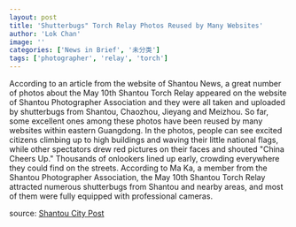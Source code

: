 ```yaml
---
layout: post
title: 'Shutterbugs" Torch Relay Photos Reused by Many Websites'
author: 'Lok Chan'
image: ''
categories: ['News in Brief', '未分类']
tags: ['photographer', 'relay', 'torch']
---
```


According to an article from the website of Shantou News, a great number of photos about the May 10th Shantou Torch Relay appeared on the website of Shantou Photographer Association and they were all taken and uploaded by shutterbugs from Shantou, Chaozhou, Jieyang and Meizhou. So far, some excellent ones among these photos have been reused by many websites within eastern Guangdong. In the photos, people can see excited citizens climbing up to high buildings and waving their little national flags, while other spectators drew red pictures on their faces and shouted "China Cheers Up." Thousands of onlookers lined up early, crowding everywhere they could find on the streets. According to Ma Ka, a member from the Shantou Photographer Association, the May 10th Shantou Torch Relay attracted numerous shutterbugs from Shantou and nearby areas, and most of them were fully equipped with professional cameras.

source: [Shantou City Post](http://www.stnews.com.cn/localnews/showlocal.asp?no=103857)